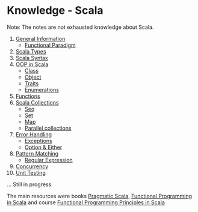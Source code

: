 Knowledge - Scala
====================

Note: The notes are not exhausted knowledge about Scala.

1) [General Information](https://github.com/OndrejKucera/knowledge_scala/blob/master/General_Information.md)
    - [Functional Paradigm](https://github.com/OndrejKucera/knowledge_scala/blob/master/General_Information.md#functional-paradigm)
2) [Scala Types](https://github.com/OndrejKucera/knowledge_scala/blob/master/Scala_Types.md)
3) [Scala Syntax](https://github.com/OndrejKucera/knowledge_scala/blob/master/Syntax.md)
4) [OOP in Scala](https://github.com/OndrejKucera/knowledge_scala/blob/master/OOP.md)
    - [Class](https://github.com/OndrejKucera/knowledge_scala/blob/master/OOP.md#class)
    - [Object](https://github.com/OndrejKucera/knowledge_scala/blob/master/OOP.md#object)
    - [Traits](https://github.com/OndrejKucera/knowledge_scala/blob/master/OOP.md#traits)
    - [Enumerations](https://github.com/OndrejKucera/knowledge_scala/blob/master/OOP.md#enumerations)
5) [Functions](https://github.com/OndrejKucera/knowledge_scala/blob/master/Functions.md)
6) [Scala Collections](https://github.com/OndrejKucera/knowledge_scala/blob/master/Collections.md)
    - [Seq](https://github.com/OndrejKucera/knowledge_scala/blob/master/Collections.md#seq)
    - [Set](https://github.com/OndrejKucera/knowledge_scala/blob/master/Collections.md#set)
    - [Map](https://github.com/OndrejKucera/knowledge_scala/blob/master/Collections.md#map)
    - [Parallel collections](https://github.com/OndrejKucera/knowledge_scala/blob/master/Collections.md#parallel-collections)
7) [Error Handling](https://github.com/OndrejKucera/knowledge_scala/blob/master/Error_Handling.md)
    - [Exceptions](https://github.com/OndrejKucera/knowledge_scala/blob/master/Error_Handling.md#exceptions)
    - [Option & Either](https://github.com/OndrejKucera/knowledge_scala/blob/master/Error_Handling.md#option--either)
8) [Pattern Matching](https://github.com/OndrejKucera/knowledge_scala/blob/master/Pattern_Matching.md)
    - [Regular Expression](https://github.com/OndrejKucera/knowledge_scala/blob/master/Pattern_Matching.md#regular-expression)
9) [Concurrency](https://github.com/OndrejKucera/knowledge_scala/blob/master/Concurrency.md)
10) [Unit Testing](https://github.com/OndrejKucera/knowledge_scala/blob/master/Unit_Testing.md)

...
Still in progress

The main resources were books [Pragmatic Scala](https://www.goodreads.com/book/show/25509140-pragmatic-scala), [Functional Programming in Scala](https://www.goodreads.com/book/show/13541678-functional-programming-in-scala) and course [Functional Programming Principles in Scala](https://www.coursera.org/learn/progfun1)
